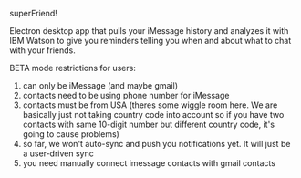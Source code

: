 superFriend!

Electron desktop app that pulls your iMessage history and analyzes it with IBM Watson
to give you reminders telling you when and about what to chat with your friends.

BETA mode restrictions for users:
1. can only be iMessage (and maybe gmail)
2. contacts need to be using phone number for iMessage
3. contacts must be from USA (theres some wiggle room here. We are basically just not taking country code into account so if you have two contacts with same 10-digit number but different country code, it's going to cause problems)
4. so far, we won't auto-sync and push you notifications yet.  It will just be a user-driven sync
5. you need manually connect imessage contacts with gmail contacts
